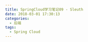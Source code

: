 ```yaml
---
title: SpringCloud学习笔记09 - Sleuth
date: 2018-03-01 17:30:13
categories:
  - 后端
tags:
  - Spring Cloud
---
```

